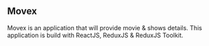 ## Movex
Movex is an application that will provide movie & shows details. This application is build with ReactJS, ReduxJS & ReduxJS Toolkit.
